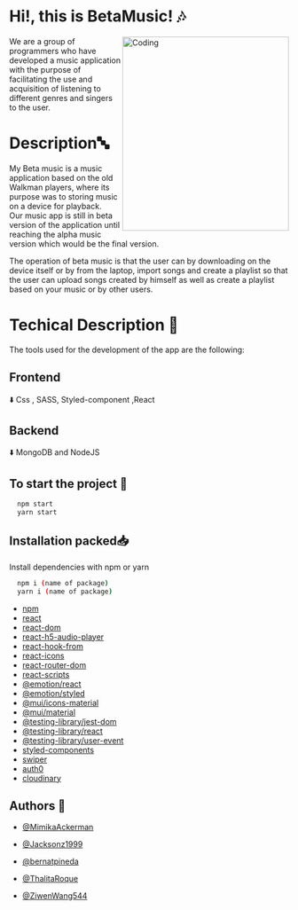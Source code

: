 
# Hi!, this is BetaMusic! 🎶

<img align="right" alt="Coding" width="300" height="350" src="https://i.pinimg.com/564x/7b/f0/96/7bf0966c14e09fba8792f94eba43a20d.jpg">

We are a group of programmers who have developed a music application with the purpose of facilitating the use and acquisition of listening to different genres and singers to the user. 

# Description🔤
My Beta music is a music application based on the old Walkman players, where its purpose was to
storing music on a device for playback. <br>
Our music app is still in beta version of the application until reaching the alpha music version which would be the final version.

The operation of beta music is that the user can by downloading on the device itself or by
from the laptop, import songs and create a playlist so that the user can upload songs created by himself
as well as create a playlist based on your music or by other users.

# Techical Description 🤖
The tools used for the development of the app are the following:

 <h2>Frontend</h2> ⬇️
Css , SASS, Styled-component ,React
<h2>Backend</h2> ⬇️
MongoDB and NodeJS

## To start the project 🚗
```bash
  npm start 
  yarn start 
```


## Installation packed📥

Install dependencies with npm or yarn

```bash
  npm i (name of package)
  yarn i (name of package)
```

- [npm](https://www.npmjs.com/package/npm)
- [react](https://www.npmjs.com/package/react)
- [react-dom](https://www.npmjs.com/package/react-dom)
- [react-h5-audio-player](https://www.npmjs.com/package/react-h5-audio-player)
- [react-hook-from](https://www.npmjs.com/package/react-hook-form)
- [react-icons](https://www.npmjs.com/package/react-icons)
- [react-router-dom](https://www.npmjs.com/package/react-router-dom)
- [react-scripts](https://www.npmjs.com/package/react-scripts)
- [@emotion/react](https://www.npmjs.com/package/@emotion/react)
- [@emotion/styled](https://www.npmjs.com/package/@emotion/styled)
- [@mui/icons-material](https://www.npmjs.com/package/@mui/icons-material)
- [@mui/material](https://www.npmjs.com/package/@mui/material)
- [@testing-library/jest-dom](https://www.npmjs.com/package/@testing-library/jest-dom)
- [@testing-library/react](https://www.npmjs.com/package/@testing-library/react)
- [@testing-library/user-event](https://www.npmjs.com/package/@testing-library/user-event)
- [styled-components](https://www.npmjs.com/package/styled-components)
- [swiper](https://www.npmjs.com/package/swiper)
- [auth0](https://www.npmjs.com/package/@auth0/auth0-react)
- [cloudinary](https://www.npmjs.com/package/cloudinary)



## Authors 🤖

- [@MimikaAckerman](https://github.com/MimikaAckerman)

- [@Jacksonz1999](https://github.com/Jacksonz1999)

- [@bernatpineda](https://github.com/bernatpineda)

- [@ThalitaRoque](https://github.com/ThalitaRoque)

- [@ZiwenWang544](https://github.com/ZiwenWang544)
